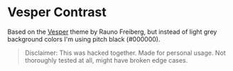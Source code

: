 # Vesper Contrast

Based on the [Vesper](https://github.com/raunofreiberg/vesper) theme by Rauno Freiberg, but instead of light grey background colors I'm using pitch black (#000000).

> Disclaimer: This was hacked together. Made for personal usage. Not thoroughly tested at all, might have broken edge cases.
